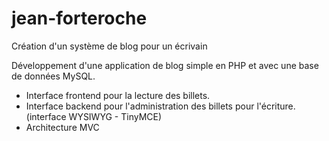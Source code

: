 # jean-forteroche

Création d'un système de blog pour un écrivain

Développement d'une application de blog simple en PHP et avec une base de données MySQL.

- Interface frontend pour la lecture des billets.
- Interface backend pour l'administration des billets pour l'écriture. (interface WYSIWYG - TinyMCE)
- Architecture MVC
